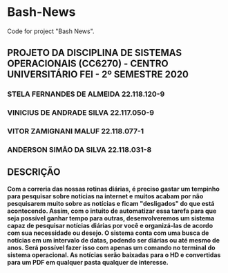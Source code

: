 # Bash-News
Code for project "Bash News". 
## PROJETO DA DISCIPLINA DE SISTEMAS OPERACIONAIS (CC6270) - CENTRO UNIVERSITÁRIO FEI - 2º SEMESTRE 2020
### STELA FERNANDES DE ALMEIDA	22.118.120-9
### VINICIUS DE ANDRADE SILVA	22.117.050-9
### VITOR ZAMIGNANI MALUF	22.118.077-1
### ANDERSON SIMÃO DA SILVA	22.118.031-8

## DESCRIÇÃO
**Com a correria das nossas rotinas diárias, é preciso gastar um tempinho para pesquisar sobre notícias na internet e muitos acabam por não pesquisarem muito sobre as notícias e ficam "desligados" do que está acontecendo. Assim, com o intuito de automatizar essa tarefa para que seja possível ganhar tempo para outras, desenvolveremos um sistema capaz de pesquisar notícias diárias por você e organizá-las de acordo com sua necessidade ou desejo. 
O sistema conta com uma busca de notícias em um intervalo de datas, podendo ser diárias ou até mesmo de anos. Será possível fazer isso com apenas um comando no terminal do sistema operacional. As notícias serão baixadas para o HD e convertidas para um PDF em qualquer pasta qualquer de interesse.**
